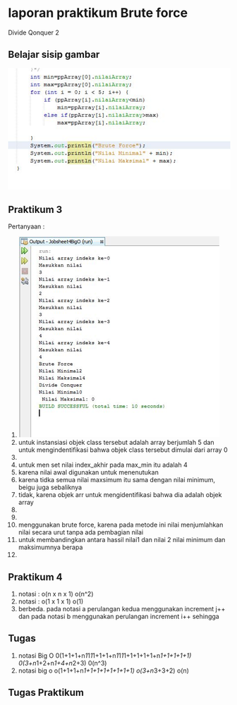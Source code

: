 # laporan praktikum  Brute force
Divide Qonquer 2

## Belajar sisip gambar
<img src="belajar.jpg">

## Praktikum 3
Pertanyaan :
1. <img src="satu.jpg">
2. untuk instansiasi objek class tersebut adalah array berjumlah 5 dan untuk mengindentifikasi bahwa objek class tersebut dimulai dari array 0
3.  
4. untuk men set nilai index_akhir pada max_min itu adalah 4
5. karena nilai awal digunakan untuk menenutukan 
6. karena tidka semua nilai maxsimum itu sama dengan nilai minimum, beigu juga sebaliknya
7. tidak, karena objek arr untuk mengidentifikasi bahwa dia adalah objek array
8. 
9. 
10. menggunakan brute force, karena pada metode ini nilai menjumlahkan nilai secara urut tanpa ada pembagian nilai
11. untuk membandingkan antara hassil nilai1 dan nilai 2 nilai minimum dan maksimumnya berapa
12. 

## Praktikum 4
1. notasi : o(n x n x 1)
	o(n^2)
2. notasi : o(1 x 1 x 1)
	o(1)
3. berbeda. pada notasi a perulangan kedua menggunakan increment j++ dan pada notasi b menggunakan perulangan increment i++ sehingga


## Tugas
1.  notasi Big O 
	0(1+1+1+n*1*1*1*1+1+1+n*1*1*1*1+1+1+1+1+n*1+1+1+1+1)
	0(3+n*1+2+n*1+4+n*2+3)
	0(n^3)
3.  notasi big o
	o(1+1+1+n*1+1+1+1+1+1+1+1)
	o(3+n*3+3+2)
	o(n)

## Tugas Praktikum